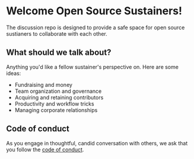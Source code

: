# Welcome Open Source Sustainers!

The discussion repo is designed to provide a safe space for open source sustianers to collaborate with each other.

## What should we talk about?

Anything you'd like a fellow sustainer's perspective on. Here are some ideas:

* Fundraising and money
* Team organization and governance
* Acquiring and retaining contributors
* Productivity and workflow tricks
* Managing corporate relationships

## Code of conduct

As you engage in thoughtful, candid conversation with others, we ask that you follow the [code of conduct](CODE_OF_CONDUCT.md).
